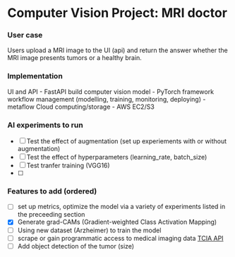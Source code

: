 # Computer Vision Project: MRI doctor

### User case
Users upload a MRI image to the UI (api) and return the answer whether the MRI image presents tumors or a healthy brain.

### Implementation
UI and API - FastAPI
build computer vision model - PyTorch framework
workflow management (modelling, training, monitoring, deploying) - metaflow
Cloud computing/storage - AWS EC2/S3


### AI experiments to run
- [ ] Test the effect of augmentation (set up experiements with or without augmentation)
- [ ] Test the effect of hyperparameters (learning_rate, batch_size)
- [ ] Test tranfer training (VGG16)
- [ ] 

### Features to add (ordered)
- [ ] set up metrics, optimize the model via a variety of experiments listed in the preceeding section
- [x] Generate grad-CAMs (Gradient-weighted Class Activation Mapping)
- [ ] Using new dataset (Arzheimer) to train the model
- [ ] scrape or gain programmatic access to medical imaging data [TCIA API](https://wiki.cancerimagingarchive.net/display/Public/TCIA+Programmatic+Interface+REST+API+Guides)
- [ ] Add object detection of the tumor (size)
